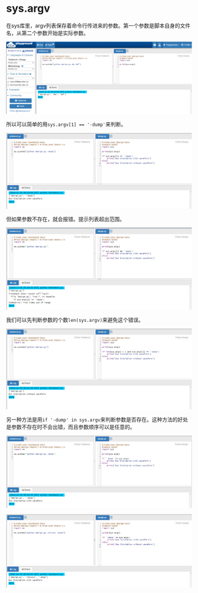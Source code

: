 
# sys.argv

在sys库里，argv列表保存着命令行传进来的参数。第一个参数是脚本自身的文件名，从第二个参数开始是实际参数。

![argv1](argv1.png)

所以可以简单的用`sys.argv[1] == '-dump'`来判断。

![argv2](argv2.png)

但如果参数不存在，就会报错。提示列表超出范围。

![argv3](argv3.png)

我们可以先判断参数的个数`len(sys.argv)`来避免这个错误。

![argv4](argv4.png)

另一种方法是用`if '-dump' in sys.argv`来判断参数是否存在。这种方法的好处是参数不存在时不会出错，而且参数顺序可以是任意的。

![argv5](argv5.png)

![argv6](argv6.png)




